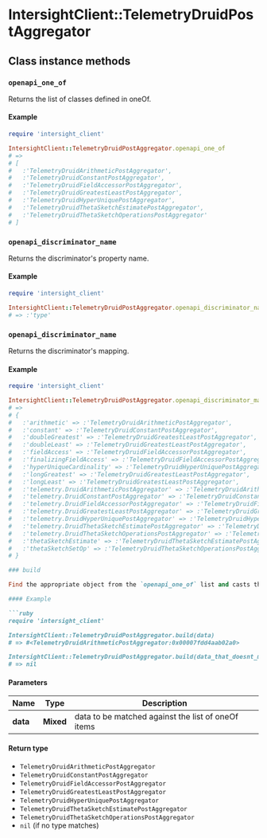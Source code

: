 # IntersightClient::TelemetryDruidPostAggregator

## Class instance methods

### `openapi_one_of`

Returns the list of classes defined in oneOf.

#### Example

```ruby
require 'intersight_client'

IntersightClient::TelemetryDruidPostAggregator.openapi_one_of
# =>
# [
#   :'TelemetryDruidArithmeticPostAggregator',
#   :'TelemetryDruidConstantPostAggregator',
#   :'TelemetryDruidFieldAccessorPostAggregator',
#   :'TelemetryDruidGreatestLeastPostAggregator',
#   :'TelemetryDruidHyperUniquePostAggregator',
#   :'TelemetryDruidThetaSketchEstimatePostAggregator',
#   :'TelemetryDruidThetaSketchOperationsPostAggregator'
# ]
```

### `openapi_discriminator_name`

Returns the discriminator's property name.

#### Example

```ruby
require 'intersight_client'

IntersightClient::TelemetryDruidPostAggregator.openapi_discriminator_name
# => :'type'
```

### `openapi_discriminator_name`

Returns the discriminator's mapping.

#### Example

```ruby
require 'intersight_client'

IntersightClient::TelemetryDruidPostAggregator.openapi_discriminator_mapping
# =>
# {
#   :'arithmetic' => :'TelemetryDruidArithmeticPostAggregator',
#   :'constant' => :'TelemetryDruidConstantPostAggregator',
#   :'doubleGreatest' => :'TelemetryDruidGreatestLeastPostAggregator',
#   :'doubleLeast' => :'TelemetryDruidGreatestLeastPostAggregator',
#   :'fieldAccess' => :'TelemetryDruidFieldAccessorPostAggregator',
#   :'finalizingFieldAccess' => :'TelemetryDruidFieldAccessorPostAggregator',
#   :'hyperUniqueCardinality' => :'TelemetryDruidHyperUniquePostAggregator',
#   :'longGreatest' => :'TelemetryDruidGreatestLeastPostAggregator',
#   :'longLeast' => :'TelemetryDruidGreatestLeastPostAggregator',
#   :'telemetry.DruidArithmeticPostAggregator' => :'TelemetryDruidArithmeticPostAggregator',
#   :'telemetry.DruidConstantPostAggregator' => :'TelemetryDruidConstantPostAggregator',
#   :'telemetry.DruidFieldAccessorPostAggregator' => :'TelemetryDruidFieldAccessorPostAggregator',
#   :'telemetry.DruidGreatestLeastPostAggregator' => :'TelemetryDruidGreatestLeastPostAggregator',
#   :'telemetry.DruidHyperUniquePostAggregator' => :'TelemetryDruidHyperUniquePostAggregator',
#   :'telemetry.DruidThetaSketchEstimatePostAggregator' => :'TelemetryDruidThetaSketchEstimatePostAggregator',
#   :'telemetry.DruidThetaSketchOperationsPostAggregator' => :'TelemetryDruidThetaSketchOperationsPostAggregator',
#   :'thetaSketchEstimate' => :'TelemetryDruidThetaSketchEstimatePostAggregator',
#   :'thetaSketchSetOp' => :'TelemetryDruidThetaSketchOperationsPostAggregator'
# }

### build

Find the appropriate object from the `openapi_one_of` list and casts the data into it.

#### Example

```ruby
require 'intersight_client'

IntersightClient::TelemetryDruidPostAggregator.build(data)
# => #<TelemetryDruidArithmeticPostAggregator:0x00007fdd4aab02a0>

IntersightClient::TelemetryDruidPostAggregator.build(data_that_doesnt_match)
# => nil
```

#### Parameters

| Name | Type | Description |
| ---- | ---- | ----------- |
| **data** | **Mixed** | data to be matched against the list of oneOf items |

#### Return type

- `TelemetryDruidArithmeticPostAggregator`
- `TelemetryDruidConstantPostAggregator`
- `TelemetryDruidFieldAccessorPostAggregator`
- `TelemetryDruidGreatestLeastPostAggregator`
- `TelemetryDruidHyperUniquePostAggregator`
- `TelemetryDruidThetaSketchEstimatePostAggregator`
- `TelemetryDruidThetaSketchOperationsPostAggregator`
- `nil` (if no type matches)

